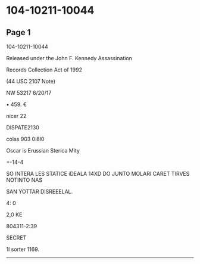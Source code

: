 # 104-10211-10044

## Page 1

104-10211-10044

Released under the John F. Kennedy Assassination

Records Collection Act of 1992

(44 USC 2107 Note)

NW 53217 6/20/17

• 459. €

nicer 22

DISPATE2130

colas 903 0i8l0

Oscar is Erussian Sterica Mity

+-14-4

SO INTERA LES STATICE iDEALA 14XD DO JUNTO MOLARI CARET TIRVES NOTINTO NAS

SAN YOTTAR DISREEELAL.

4: 0

2,0 KE

804311-2:39

SECRET

1l sorter 1169.

---

